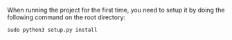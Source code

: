 When running the project for the first time, you need to setup it by doing the following command on the root directory:

`sudo python3 setup.py install`
